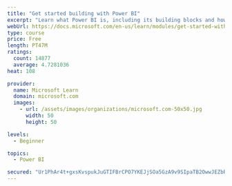 ```yaml
---
title: "Get started building with Power BI"
excerpt: "Learn what Power BI is, including its building blocks and how they work together."
webUrl: https://docs.microsoft.com/en-us/learn/modules/get-started-with-power-bi/
type: course
price: Free
length: PT47M
ratings:
  count: 14877
  average: 4.7281036
heat: 108

provider:
  name: Microsoft Learn
  domain: microsoft.com
  images:
    - url: /assets/images/organizations/microsoft.com-50x50.jpg
      width: 50
      height: 50

levels:
  - Beginner

topics:
  - Power BI

secured: "Ur1PhAr4t+gxsKvspukJuGTIFBrCPO7YKEJjSOa5GzA9v9SIpaTB2OwwJEZbRwJTdAxAHSh6ODUkS4Z6uqCvXsZ1c5tOW1uF7lj58kUIDNhNOuw8odvnr5N6DO0c2lQrmVrNDkIK+QABxd69AdKR6F2YPl2tjWb3Gz07bTD1ay8A3xXM9HCNEDHyZafL30nhAdV86E/AkMC59L5I7W5oxIArnLWS01ZQXUerCYoFLK9ikBvsYGvjmaOcLiIK9m+KuZvEC27GP5jQ25WOayCQOQ6FUo+xWbMsUExAa8zDQD6RM/Bjdah0YwR+QBSmMS+8bQop4DY3XZsfisvDD5cgnAr2ueQ8X7XbiRnLjdhgvaT1pOEoSnB5OHlujN81hmKgMXLp3qNc8OuwbSHQA3xLfQ==;cFWGCkxJjeO0nu4nb1ryqQ=="
---
```


